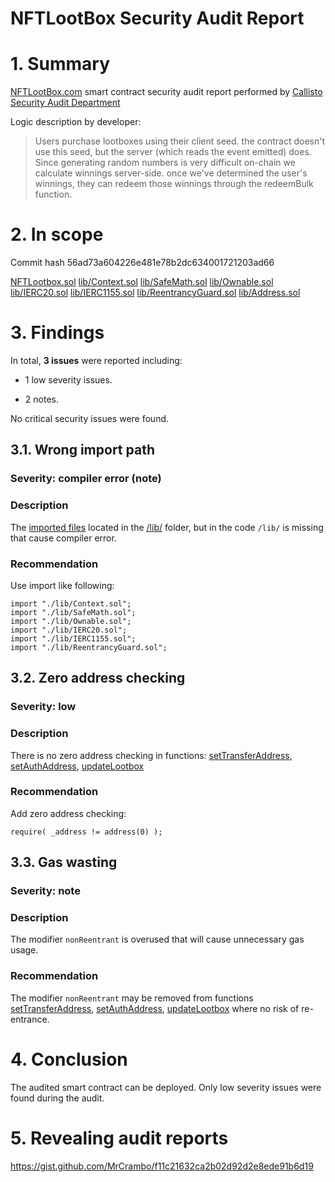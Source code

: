 # NFTLootBox Security Audit Report

# 1. Summary

[NFTLootBox.com](https://www.nftlootbox.com/) smart contract security audit report performed by [Callisto Security Audit Department](https://github.com/EthereumCommonwealth/Auditing)

Logic description by developer:
>
> Users purchase lootboxes using their client seed. the contract doesn't use this seed, but the server (which reads the event emitted) does. Since generating random numbers is very difficult on-chain we calculate winnings server-side. once we've determined the user's winnings, they can redeem those winnings through the redeemBulk function.

# 2. In scope

Commit hash 56ad73a604226e481e78b2dc634001721203ad66

[NFTLootbox.sol](https://github.com/NFTLootBox/contracts/blob/56ad73a604226e481e78b2dc634001721203ad66/contracts/NFTLootbox.sol)
[lib/Context.sol](https://github.com/NFTLootBox/contracts/blob/56ad73a604226e481e78b2dc634001721203ad66/contracts/lib/Context.sol)
[lib/SafeMath.sol](https://github.com/NFTLootBox/contracts/blob/56ad73a604226e481e78b2dc634001721203ad66/contracts/lib/SafeMath.sol)
[lib/Ownable.sol](https://github.com/NFTLootBox/contracts/blob/56ad73a604226e481e78b2dc634001721203ad66/contracts/lib/Ownable.sol)
[lib/IERC20.sol](https://github.com/NFTLootBox/contracts/blob/56ad73a604226e481e78b2dc634001721203ad66/contracts/lib/IERC20.sol)
[lib/IERC1155.sol](https://github.com/NFTLootBox/contracts/blob/56ad73a604226e481e78b2dc634001721203ad66/contracts/lib/IERC1155.sol)
[lib/ReentrancyGuard.sol](https://github.com/NFTLootBox/contracts/blob/56ad73a604226e481e78b2dc634001721203ad66/contracts/lib/ReentrancyGuard.sol)
[lib/Address.sol](https://github.com/NFTLootBox/contracts/blob/56ad73a604226e481e78b2dc634001721203ad66/contracts/lib/Address.sol)

# 3. Findings

In total, **3 issues** were reported including:

- 1 low severity issues.

- 2 notes.

No critical security issues were found.

## 3.1. Wrong import path

### Severity: compiler error (note)

### Description

The [imported files](https://github.com/NFTLootBox/contracts/blob/56ad73a604226e481e78b2dc634001721203ad66/contracts/NFTLootbox.sol#L5-L10) located in the [/lib/](https://github.com/NFTLootBox/contracts/tree/56ad73a604226e481e78b2dc634001721203ad66/contracts/lib) folder, but in the code `/lib/` is missing that cause compiler error.

### Recommendation

Use import like following:
```Solidity
import "./lib/Context.sol";
import "./lib/SafeMath.sol";
import "./lib/Ownable.sol";
import "./lib/IERC20.sol";
import "./lib/IERC1155.sol";
import "./lib/ReentrancyGuard.sol";
```

## 3.2. Zero address checking

### Severity: low

### Description

There is no zero address checking in functions: [setTransferAddress](https://github.com/NFTLootBox/contracts/blob/56ad73a604226e481e78b2dc634001721203ad66/contracts/NFTLootbox.sol#L96), [setAuthAddress](https://github.com/NFTLootBox/contracts/blob/56ad73a604226e481e78b2dc634001721203ad66/contracts/NFTLootbox.sol#L100), [updateLootbox](https://github.com/NFTLootBox/contracts/blob/56ad73a604226e481e78b2dc634001721203ad66/contracts/NFTLootbox.sol#L104)

### Recommendation

Add zero address checking:

```solidity
require( _address != address(0) );

```

## 3.3. Gas wasting

### Severity: note

### Description

The modifier `nonReentrant` is overused that will cause unnecessary gas usage.

### Recommendation

The modifier `nonReentrant` may be removed from functions [setTransferAddress](https://github.com/NFTLootBox/contracts/blob/56ad73a604226e481e78b2dc634001721203ad66/contracts/NFTLootbox.sol#L96), [setAuthAddress](https://github.com/NFTLootBox/contracts/blob/56ad73a604226e481e78b2dc634001721203ad66/contracts/NFTLootbox.sol#L100), [updateLootbox](https://github.com/NFTLootBox/contracts/blob/56ad73a604226e481e78b2dc634001721203ad66/contracts/NFTLootbox.sol#L104) where no risk of re-entrance.

# 4. Conclusion

The audited smart contract can be deployed. Only low severity issues were found during the audit.

# 5. Revealing audit reports

https://gist.github.com/MrCrambo/f11c21632ca2b02d92d2e8ede91b6d19

